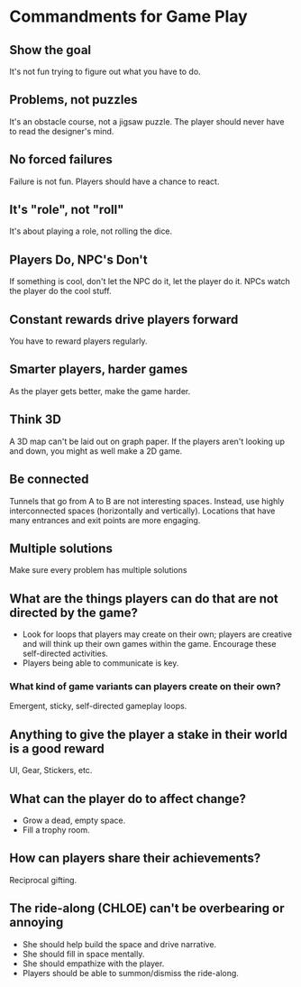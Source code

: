 # Commandments for Game Play

## Show the goal

It's not fun trying to figure out what you have to do.

## Problems, not puzzles

It's an obstacle course, not a jigsaw puzzle. The player should never have to
read the designer's mind.

## No forced failures

Failure is not fun. Players should have a chance to react.

## It's "role", not "roll"

It's about playing a role, not rolling the dice.

## Players Do, NPC's Don't

If something is cool, don't let the NPC do it, let the player do it. NPCs watch
the player do the cool stuff.

## Constant rewards drive players forward

You have to reward players regularly.

## Smarter players, harder games

As the player gets better, make the game harder.

## Think 3D

A 3D map can't be laid out on graph paper. If the players aren't looking up and
down, you might as well make a 2D game.

## Be connected

Tunnels that go from A to B are not interesting spaces. Instead, use highly
interconnected spaces (horizontally and vertically). Locations that have many
entrances and exit points are more engaging.

## Multiple solutions

Make sure every problem has multiple solutions

## What are the things players can do that are not directed by the game?

- Look for loops that players may create on their own; players are creative and
  will think up their own games within the game. Encourage these self-directed
  activities.
- Players being able to communicate is key.

### What kind of game variants can players create on their own?

Emergent, sticky, self-directed gameplay loops.

## Anything to give the player a stake in their world is a good reward

UI, Gear, Stickers, etc.

## What can the player do to affect change?

- Grow a dead, empty space.
- Fill a trophy room.

## How can players share their achievements?

Reciprocal gifting.

## The ride-along (CHLOE) can't be overbearing or annoying

- She should help build the space and drive narrative.
- She should fill in space mentally.
- She should empathize with the player.
- Players should be able to summon/dismiss the ride-along.
